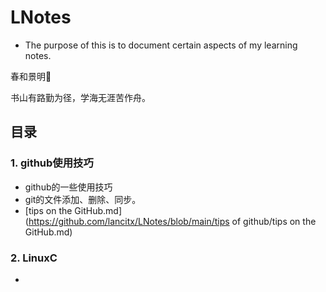 # LNotes
- The purpose of this is to document certain aspects of my learning notes.


春和景明🌸

书山有路勤为径，学海无涯苦作舟。



## 目录

### 1. github使用技巧

- github的一些使用技巧
- git的文件添加、删除、同步。
- [tips on the GitHub.md](https://github.com/lancitx/LNotes/blob/main/tips of github/tips on the GitHub.md)

### 2. LinuxC

- 
